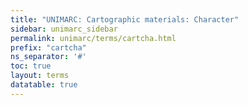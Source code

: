```yaml
---
title: "UNIMARC: Cartographic materials: Character"
sidebar: unimarc_sidebar
permalink: unimarc/terms/cartcha.html
prefix: "cartcha"
ns_separator: '#'
toc: true
layout: terms
datatable: true
---
```

